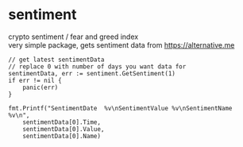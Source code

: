 # sentiment

crypto sentiment / fear and greed index<br>
very simple package, gets sentiment data from https://alternative.me

```
// get latest sentimentData
// replace 0 with number of days you want data for
sentimentData, err := sentiment.GetSentiment(1)
if err != nil {
    panic(err)
}

fmt.Printf("SentimentDate  %v\nSentimentValue %v\nSentimentName  %v\n",
    sentimentData[0].Time,
    sentimentData[0].Value,
    sentimentData[0].Name)
```

